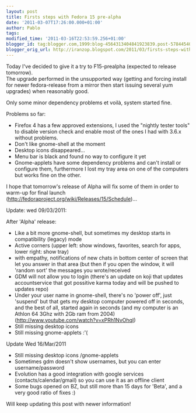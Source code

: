 ```yaml
---
layout: post
title: Firsts steps with Fedora 15 pre-alpha
date: '2011-03-07T17:26:00.000+01:00'
author: Pablo
tags: 
modified_time: '2011-03-16T22:53:59.256+01:00'
blogger_id: tag:blogger.com,1999:blog-4564313404841923839.post-5784454064298055044
blogger_orig_url: http://iranzop.blogspot.com/2011/03/firsts-steps-with-fedora-15-pre-alpha.html
---
```


Today I've decided to give it a try to F15-prealpha (expected to release tomorrow).<br />
The upgrade performed in the unsupported way  (getting and forcing install for newer fedora-release from a mirror then start issuing several yum upgrades) when reasonably good.

Only some minor dependency problems et voilà, system started fine.

Problems so far:

- Firefox 4 has a few approved extensions, I used the "nightly tester tools" to disable version check and enable most of the ones I had with 3.6.x without problems.
- Don't like gnome-shell at the moment
- Desktop icons disappeared...
- Menu bar is black and found no way to configure it yet
- Gnome-applets have some dependency problems and can't install or configure them, furthermore I lost my tray area on one of the computers but works fine on the other.

I hope that tomorrow's release of Alpha will fix some of them in order to warm-up for final launch  (<http://fedoraproject.org/wiki/Releases/15/Schedule>)...

Update: wed 09/03/2011:

After 'Alpha' release:

- Like a bit more gnome-shell, but sometimes my desktop starts in compatibility (legacy) mode
- Active corners (upper left: show windows, favorites, search for apps, lower right: show tray)
- with empathy, notifications of new chats in bottom center of screen that let you answer in that area (but then if you open the window, it will 'random sort' the messages you wrote/received
- GDM will not allow you to login (there's an update on koji that updates accountservice that got possitive karma today and will be pushed to updates repo)
- Under your user name in gnome-shell, there's no 'power off', just 'suspend' but that gets my desktop computer powered off in seconds, and the best of all, started again in seconds (and my computer is an Athlon 64 3Ghz with 2Gb ram from 2004) (<http://www.youtube.com/watch?v=xPRh1NvOhqI>)
- Still missing desktop icons
- Still missing gnome-applets :'(

Update Wed 16/Mar/2011

- Still missing desktop icons /gnome-applets
- Sometimes gdm doesn't show usernames, but you can enter username/password
- Evolution has a good integration with google services (contacts/calendar/gmail) so you can use it as an offline client
- Some bugs opened on BZ, but still more than 15 days for 'Beta', and a very good ratio of fixes :)


Will keep updating this post with newer information!
